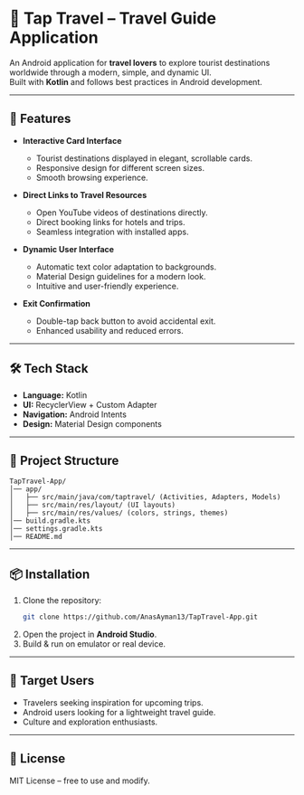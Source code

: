 # 📱 Tap Travel – Travel Guide Application  

An Android application for **travel lovers** to explore tourist destinations worldwide through a modern, simple, and dynamic UI.  
Built with **Kotlin** and follows best practices in Android development.  

---

## 🚀 Features  
- **Interactive Card Interface**  
  - Tourist destinations displayed in elegant, scrollable cards.  
  - Responsive design for different screen sizes.  
  - Smooth browsing experience.  

- **Direct Links to Travel Resources**  
  - Open YouTube videos of destinations directly.  
  - Direct booking links for hotels and trips.  
  - Seamless integration with installed apps.  

- **Dynamic User Interface**  
  - Automatic text color adaptation to backgrounds.  
  - Material Design guidelines for a modern look.  
  - Intuitive and user-friendly experience.  

- **Exit Confirmation**  
  - Double-tap back button to avoid accidental exit.  
  - Enhanced usability and reduced errors.  

---

## 🛠️ Tech Stack  
- **Language:** Kotlin  
- **UI:** RecyclerView + Custom Adapter  
- **Navigation:** Android Intents  
- **Design:** Material Design components  

---

## 📂 Project Structure  
```
TapTravel-App/
│── app/
│   ├── src/main/java/com/taptravel/ (Activities, Adapters, Models)
│   ├── src/main/res/layout/ (UI layouts)
│   ├── src/main/res/values/ (colors, strings, themes)
│── build.gradle.kts
│── settings.gradle.kts
│── README.md
```  

---

## 📦 Installation  
1. Clone the repository:  
   ```bash
   git clone https://github.com/AnasAyman13/TapTravel-App.git
   ```  
2. Open the project in **Android Studio**.  
3. Build & run on emulator or real device.  

---

## 🎯 Target Users  
- Travelers seeking inspiration for upcoming trips.  
- Android users looking for a lightweight travel guide.  
- Culture and exploration enthusiasts.  

---

## 📜 License  
MIT License – free to use and modify.  
